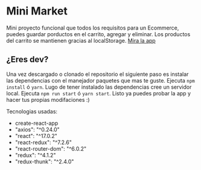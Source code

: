 # Mini Market

Mini proyecto funcional que todos los requisitos para un Ecommerce, puedes guardar porductos en el carrito, agregar y eliminar. Los productos del carrito se mantienen gracias al localStorage.
[Mira la app](https://minimarket-guajolotas.surge.sh/)
## ¿Eres dev?
Una vez descargado o clonado el repositorio el siguiente paso es instalar las dependencias con el manejador paquetes que mas te guste. Ejecuta `npm install` ó `yarn`.
Lugo de tener instalado las dependencias cree un servidor local. Ejecuta `npm run start` ó `yarn start`.
Listo ya puedes probar la app y hacer tus propias modifaciones :)

Tecnologias usadas:
* create-react-app
* "axios": "^0.24.0"
* "react": "^17.0.2"
* "react-redux": "^7.2.6"
* "react-router-dom": "^6.0.2"
* "redux": "^4.1.2"
* "redux-thunk": "^2.4.0"